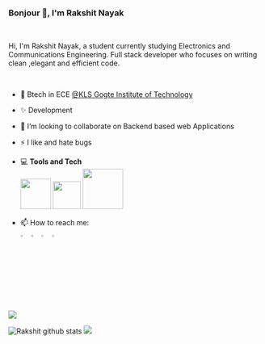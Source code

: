 <!--
**rakshitnayak/RakshitNayak** is a ✨ _special_ ✨ repository because its `README.md` (this file) appears on your GitHub profile.
-->




### Bonjour 👋, I'm Rakshit Nayak
<br />

Hi, I'm Rakshit Nayak, a student  currently studying Electronics and Communications Engineering. Full stack developer who focuses on writing clean ,elegant and efficient code.

<br />


- 🏫 Btech in ECE [ @KLS Gogte Institute of Technology](https://git.edu/)
- ✨ Development
- 🙌 I’m looking to collaborate on Backend based web Applications
- ⚡ I like and hate bugs

- 💻 **Tools and Tech**
 <br><img width='60' src="https://img.shields.io/badge/html5%20-%23E34F26.svg?&style=for-the-badge&logo=html5&logoColor=white"/>
 	   <img width='55' src="https://img.shields.io/badge/css3%20-%231572B6.svg?&style=for-the-badge&logo=css3&logoColor=white"/>
  	 <img width='80' src="https://img.shields.io/badge/javascript%20-%23323330.svg?&style=for-the-badge&logo=javascript&logoColor=%23F7DF1E"/>

- 📫 How to reach me:
  [<br><img src="https://img.icons8.com/color/48/000000/linkedin.png" width="3.5%"/>](https://www.linkedin.com/in/rakshit-nayak-515932182/)
  <a href="mailto:rdsonnn@gmail.com"> <img src="https://img.icons8.com/fluent/48/000000/gmail.png" width="3.5%"/></a>
  [<img src="https://img.icons8.com/fluent/48/000000/instagram-new.png" width="3.5%"/>](https://www.instagram.com/rd.sonn/)
  [<img src="https://help.twitter.com/content/dam/help-twitter/brand/logo.png" width="3.5%"/>](https://twitter.com/rdsonn)

 ![](https://visitor-badge.glitch.me/badge?page_id=rakshitnayak.RakshitNayak) 


![Rakshit github stats](https://github-readme-stats.vercel.app/api?username=rakshitnayak&show_icons=true&theme=dark&count_private=true)
<img src='https://github-readme-stats.vercel.app/api/top-langs/?username=rakshitnayak&theme=dark&hide_langs_below=4&layout=compact'/>  

